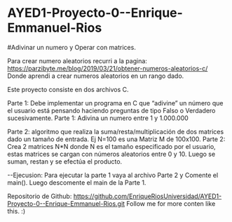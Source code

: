 # AYED1-Proyecto-0--Enrique-Emmanuel-Rios
#Adivinar un numero y Operar con matrices.


Para crear numero aleatorios recurri a la pagina: https://parzibyte.me/blog/2019/03/21/obtener-numeros-aleatorios-c/
Donde aprendi a crear numeros aleatorios en un rango dado.

Este proyecto consiste en dos archivos C.

Parte 1: Debe implementar un programa en C que “adivine” un número que el usuario está pensando haciendo preguntas de tipo Falso o Verdadero sucesivamente. 
Parte 1: Adivina un numero entre 1 y 1.000.000

Parte 2: algoritmo que realiza la suma/resta/multiplicación de dos matrices dado un tamaño de entrada. Ej N=100 es una Matriz M de 100x100.
Parte 2: Crea 2 matrices N*N donde N es el tamaño especificado por el usuario, estas matrices se cargan con números aleatorios entre 0 y 10. 
Luego se suman, restan y se efectúa el producto.

--Ejecusion:
Para ejecutar la parte 1 vaya al archivo Parte 2  y Comente el main(). Luego descomente el main de la Parte 1.

Repositorio de Github: https://github.com/EnriqueRiosUniversidad/AYED1-Proyecto-0--Enrique-Emmanuel-Rios.git
Follow me for more conten like this. :)